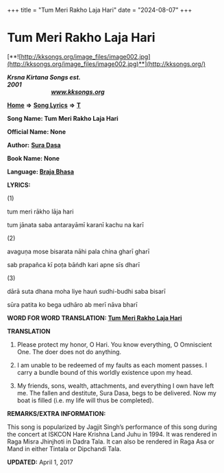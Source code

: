 +++
title = "Tum Meri Rakho Laja Hari"
date = "2024-08-07"
+++

# Tum Meri Rakho Laja Hari
[**![http://kksongs.org/image_files/image002.jpg](http://kksongs.org/image_files/image002.jpg)**](http://kksongs.org/)

**_Krsna Kirtana Songs est. 2001_**                                                                                                                                                 **_www.kksongs.org_**

**[Home](http://kksongs.org/)** **⇒** **[Song Lyrics](http://kksongs.org/lyrics.html)** **⇒** **[T](http://kksongs.org/songs/song_t.html)**

**Song Name: Tum Meri Rakho Laja Hari**

**Official Name: None**

**Author:** [**Sura Dasa**](http://kksongs.org/authors/list/suradasa.html)

**Book Name: None**

**Language: [Braja Bhasa](http://kksongs.org/language/list/braja_bhasa.html)**

**LYRICS:**

(1)

tum meri rākho lāja hari

tum jānata saba antarayāmī karanī kachu na karī

(2)

avaguṇa mose bisarata nāhi pala china gharī gharī

sab prapañca kī poṭa bāńdh kari apne sīs dharī

(3)

dārā suta dhana moha liye hauń sudhi-budhi saba bisarī

sūra patita ko bega udhāro ab merī nāva bharī

**WORD FOR WORD TRANSLATION: [Tum Meri Rakho Laja Hari](http://kksongs.org/synonym/t/tummerirakholajahari.html)**

**TRANSLATION**

1) Please protect my honor, O Hari. You know everything, O Omniscient One. The doer does not do anything.

2) I am unable to be redeemed of my faults as each moment passes. I carry a bundle bound of this worldly existence upon my head.

3) My friends, sons, wealth, attachments, and everything I own have left me. The fallen and destitute, Sura Dasa, begs to be delivered. Now my boat is filled (i.e. my life will thus be completed).

**REMARKS/EXTRA INFORMATION:**

This song is popularized by Jagjit Singh’s performance of this song during the concert at ISKCON Hare Krishna Land Juhu in 1994. It was rendered in Raga Misra Jhinjhoti in Dadra Tala. It can also be rendered in Raga Asa or Mand in either Tintala or Dipchandi Tala.

**UPDATED:** April 1, 2017
